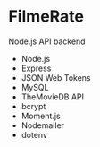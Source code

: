 # FilmeRate
Node.js API backend

- Node.js
- Express
- JSON Web Tokens
- MySQL
- TheMovieDB API
- bcrypt
- Moment.js
- Nodemailer
- dotenv
